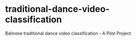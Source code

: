 # traditional-dance-video-classification
Balinese traditional dance video classification - A Pilot Project
